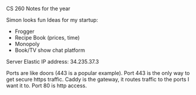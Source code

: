 CS 260 Notes for the year

Simon looks fun
Ideas for my startup:
 - Frogger
 - Recipe Book (prices, time)
 - Monopoly
 - Book/TV show chat platform

Server Elastic IP address: 34.235.37.3

Ports are like doors (443 is a popular example).
Port 443 is the only way to get secure https traffic.
Caddy is the gateway, it routes traffic to the ports I want it to.
Port 80 is http access.

